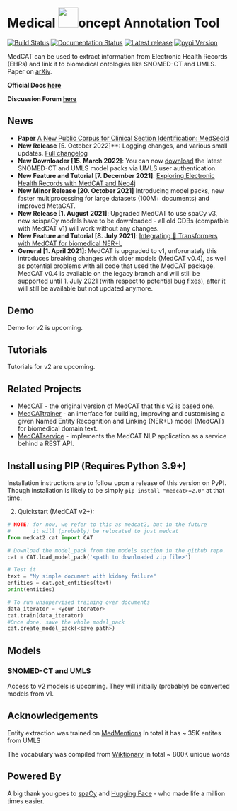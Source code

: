 # Medical  <img src="https://github.com/CogStack/MedCAT/blob/master/media/cat-logo.png?raw=true" width=45>oncept Annotation Tool

[![Build Status](https://github.com/CogStack/MedCAT2/actions/workflows/main.yml/badge.svg?branch=main)](https://github.com/CogStack/MedCAT/actions/workflows/main.yml?query=branch%3Amaster)
[![Documentation Status](https://readthedocs.org/projects/medcat/badge/?version=latest)](https://medcat2.readthedocs.io/en/latest/?badge=latest)
[![Latest release](https://img.shields.io/github/v/release/CogStack/MedCAT2)](https://github.com/CogStack/MedCAT2/releases/latest)
[![pypi Version](https://img.shields.io/pypi/v/medcat.svg?style=flat-square&logo=pypi&logoColor=white)](https://pypi.org/project/medcat/)

MedCAT can be used to extract information from Electronic Health Records (EHRs) and link it to biomedical ontologies like SNOMED-CT and UMLS. Paper on [arXiv](https://arxiv.org/abs/2010.01165).

**Official Docs [here](https://medcat2.readthedocs.io/en/latest/)**

**Discussion Forum [here](https://discourse.cogstack.org/)**

<!-- **Available Models (requires UMLS license) [here](https://uts.nlm.nih.gov/uts/login?service=https://medcat.rosalind.kcl.ac.uk/auth-callback)** -->

## News
- **Paper** [A New Public Corpus for Clinical Section Identification: MedSecId](https://aclanthology.org/2022.coling-1.326.pdf)
- **New Release** \[5. October 2022\]**: Logging changes, and various small updates. [Full changelog](https://github.com/CogStack/MedCAT/compare/v1.3.0...v1.4.0)
- **New Downloader \[15. March 2022\]**: You can now [download](https://uts.nlm.nih.gov/uts/login?service=https://medcat.rosalind.kcl.ac.uk/auth-callback) the latest SNOMED-CT and UMLS model packs via UMLS user authentication.
- **New Feature and Tutorial \[7. December 2021\]**: [Exploring Electronic Health Records with MedCAT and Neo4j](https://towardsdatascience.com/exploring-electronic-health-records-with-medcat-and-neo4j-f376c03d8eef)
- **New Minor Release \[20. October 2021\]** Introducing model packs, new faster multiprocessing for large datasets (100M+ documents) and improved MetaCAT.
- **New Release \[1. August 2021\]**: Upgraded MedCAT to use spaCy v3, new scispaCy models have to be downloaded - all old CDBs (compatble with MedCAT v1) will work without any changes.
- **New Feature and Tutorial \[8. July 2021\]**: [Integrating 🤗 Transformers with MedCAT for biomedical NER+L](https://towardsdatascience.com/integrating-transformers-with-medcat-for-biomedical-ner-l-8869c76762a)
- **General \[1. April 2021\]**: MedCAT is upgraded to v1, unforunately this introduces breaking changes with older models (MedCAT v0.4),
  as well as potential problems with all code that used the MedCAT package. MedCAT v0.4 is available on the legacy
  branch and will still be supported until 1. July 2021
  (with respect to potential bug fixes), after it will still be available but not updated anymore.

## Demo
Demo for v2 is upcoming.
<!-- A demo application is available at [MedCAT](https://medcat.rosalind.kcl.ac.uk). This was trained on MIMIC-III and all of SNOMED-CT. -->

## Tutorials
Tutorials for v2 are upcoming.
<!-- A guide on how to use MedCAT is available at [MedCAT Tutorials](https://github.com/CogStack/MedCATtutorials). Read more about MedCAT on [Towards Data Science](https://towardsdatascience.com/medcat-introduction-analyzing-electronic-health-records-e1c420afa13a). -->

## Related Projects
- [MedCAT](https://github.com/CogStack/MedCAT/) - the original version of MedCAT that this v2 is based one.
- [MedCATtrainer](https://github.com/CogStack/MedCATtrainer/) - an interface for building, improving and customising a given Named Entity Recognition and Linking (NER+L) model (MedCAT) for biomedical domain text.
- [MedCATservice](https://github.com/CogStack/MedCATservice) - implements the MedCAT NLP application as a service behind a REST API.

## Install using PIP (Requires Python 3.9+)
Installation instructions are to follow upon a release of this version on PyPI.
Though installation is likely to be simply `pip install "medcat>=2.0"` at that time.
<!-- 0. Upgrade pip `pip install --upgrade pip`
1. Install MedCAT
- For macOS/linux: `pip install --upgrade medcat`
- For Windows (see [PyTorch documentation](https://pytorch.org/get-started/previous-versions/)): `pip install --upgrade medcat -f https://download.pytorch.org/whl/torch_stable.html` -->

2. Quickstart (MedCAT v2+):
```python
# NOTE: for now, we refer to this as medcat2, but in the future
#       it will (probably) be relocated to just medcat
from medcat2.cat import CAT

# Download the model_pack from the models section in the github repo.
cat = CAT.load_model_pack('<path to downloaded zip file>')

# Test it
text = "My simple document with kidney failure"
entities = cat.get_entities(text)
print(entities)

# To run unsupervised training over documents
data_iterator = <your iterator>
cat.train(data_iterator)
#Once done, save the whole model_pack 
cat.create_model_pack(<save path>)
```


## Models
### SNOMED-CT and UMLS
Access to v2 models is upcoming. They will initially (probably) be converted models from v1.
<!-- If you have access to UMLS or SNOMED-CT, you can download the pre-built CDB and Vocab for those databases by signing in and filling out [the online form](https://uts.nlm.nih.gov/uts/login?service=https://medcat.rosalind.kcl.ac.uk/auth-callback). This link first requires you to authenticate your ontology access via the NIH portal. -->

<!-- ### MedMentions
A basic trained model is made public. It contains ~ 35K concepts available in `MedMentions`. This was compiled from MedMentions and does not have any data from [NLM](https://www.nlm.nih.gov/research/umls/) as that data is not publicaly available.

Model packs:
- MedMentions with Status (Is Concept Affirmed or Negated/Hypothetical) [Download](https://cogstack-medcat-example-models.s3.eu-west-2.amazonaws.com/medcat-example-models/medmen_wstatus_2021_oct.zip)

Separate models:
- Vocabulary [Download](https://cogstack-medcat-example-models.s3.eu-west-2.amazonaws.com/medcat-example-models/vocab.dat) - Built from MedMentions
- CDB [Download](https://cogstack-medcat-example-models.s3.eu-west-2.amazonaws.com/medcat-example-models/cdb-medmen-v1.dat) - Built from MedMentions
- MetaCAT Status [Download](https://cogstack-medcat-example-models.s3.eu-west-2.amazonaws.com/medcat-example-models/mc_status.zip) - Built from a sample from MIMIC-III, detects is an annotation Affirmed (Positve) or Other (Negated or Hypothetical) -->

## Acknowledgements
Entity extraction was trained on [MedMentions](https://github.com/chanzuckerberg/MedMentions) In total it has ~ 35K entites from UMLS

The vocabulary was compiled from [Wiktionary](https://en.wiktionary.org/wiki/Wiktionary:Main_Page) In total ~ 800K unique words


## Powered By
A big thank you goes to [spaCy](https://spacy.io/) and [Hugging Face](https://huggingface.co/) - who made life a million times easier.

<!-- 
## Citation
```
@ARTICLE{Kraljevic2021-ln,
  title="Multi-domain clinical natural language processing with {MedCAT}: The Medical Concept Annotation Toolkit",
  author="Kraljevic, Zeljko and Searle, Thomas and Shek, Anthony and Roguski, Lukasz and Noor, Kawsar and Bean, Daniel and Mascio, Aurelie and Zhu, Leilei and Folarin, Amos A and Roberts, Angus and Bendayan, Rebecca and Richardson, Mark P and Stewart, Robert and Shah, Anoop D and Wong, Wai Keong and Ibrahim, Zina and Teo, James T and Dobson, Richard J B",
  journal="Artif. Intell. Med.",
  volume=117,
  pages="102083",
  month=jul,
  year=2021,
  issn="0933-3657",
  doi="10.1016/j.artmed.2021.102083"
}
``` -->
